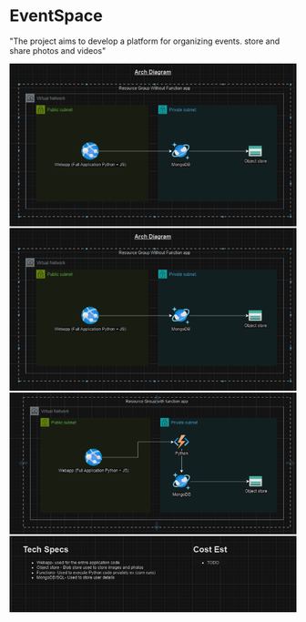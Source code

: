 # EventSpace

"The project aims to develop a platform for organizing events. store and share photos and videos"

![alt text](images/image-1.png)
![alt text](images/image-1.png)
![alt text](images/image-2.png)
![alt text](images/image-3.png)
